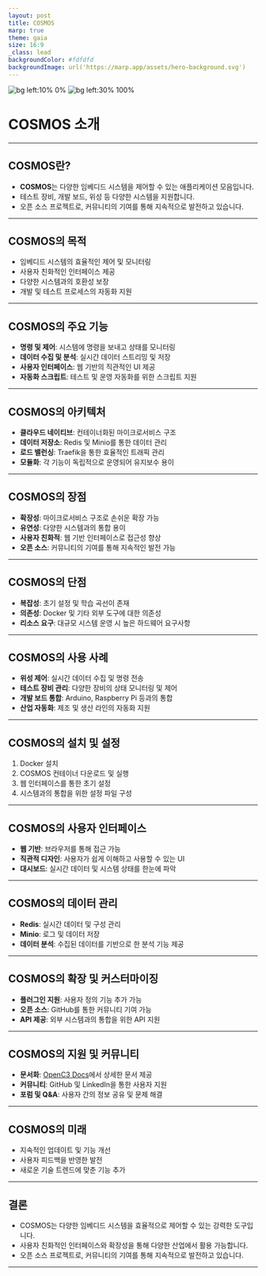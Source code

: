 ```yaml
---
layout: post
title: COSMOS
marp: true
theme: gaia
size: 16:9
_class: lead
backgroundColor: #fdfdfd
backgroundImage: url('https://marp.app/assets/hero-background.svg')
---
```


![bg left:10% 0%](https://docs.openc3.com/img/logo.svg)
![bg left:30% 100%](https://docs.openc3.com/img/logo.svg)

# COSMOS 소개

---
<!-- paginate: true -->

## COSMOS란?

- **COSMOS**는 다양한 임베디드 시스템을 제어할 수 있는 애플리케이션 모음입니다.
- 테스트 장비, 개발 보드, 위성 등 다양한 시스템을 지원합니다.
- 오픈 소스 프로젝트로, 커뮤니티의 기여를 통해 지속적으로 발전하고 있습니다.

---

## COSMOS의 목적

- 임베디드 시스템의 효율적인 제어 및 모니터링
- 사용자 친화적인 인터페이스 제공
- 다양한 시스템과의 호환성 보장
- 개발 및 테스트 프로세스의 자동화 지원

---

## COSMOS의 주요 기능

- **명령 및 제어**: 시스템에 명령을 보내고 상태를 모니터링
- **데이터 수집 및 분석**: 실시간 데이터 스트리밍 및 저장
- **사용자 인터페이스**: 웹 기반의 직관적인 UI 제공
- **자동화 스크립트**: 테스트 및 운영 자동화를 위한 스크립트 지원

---

## COSMOS의 아키텍처

- **클라우드 네이티브**: 컨테이너화된 마이크로서비스 구조
- **데이터 저장소**: Redis 및 Minio를 통한 데이터 관리
- **로드 밸런싱**: Traefik을 통한 효율적인 트래픽 관리
- **모듈화**: 각 기능이 독립적으로 운영되어 유지보수 용이

---

## COSMOS의 장점

- **확장성**: 마이크로서비스 구조로 손쉬운 확장 가능
- **유연성**: 다양한 시스템과의 통합 용이
- **사용자 친화적**: 웹 기반 인터페이스로 접근성 향상
- **오픈 소스**: 커뮤니티의 기여를 통해 지속적인 발전 가능

---

## COSMOS의 단점

- **복잡성**: 초기 설정 및 학습 곡선이 존재
- **의존성**: Docker 및 기타 외부 도구에 대한 의존성
- **리소스 요구**: 대규모 시스템 운영 시 높은 하드웨어 요구사항

---

## COSMOS의 사용 사례

- **위성 제어**: 실시간 데이터 수집 및 명령 전송
- **테스트 장비 관리**: 다양한 장비의 상태 모니터링 및 제어
- **개발 보드 통합**: Arduino, Raspberry Pi 등과의 통합
- **산업 자동화**: 제조 및 생산 라인의 자동화 지원

---

## COSMOS의 설치 및 설정

1. Docker 설치
2. COSMOS 컨테이너 다운로드 및 실행
3. 웹 인터페이스를 통한 초기 설정
4. 시스템과의 통합을 위한 설정 파일 구성

---

## COSMOS의 사용자 인터페이스

- **웹 기반**: 브라우저를 통해 접근 가능
- **직관적 디자인**: 사용자가 쉽게 이해하고 사용할 수 있는 UI
- **대시보드**: 실시간 데이터 및 시스템 상태를 한눈에 파악

---

## COSMOS의 데이터 관리

- **Redis**: 실시간 데이터 및 구성 관리
- **Minio**: 로그 및 데이터 저장
- **데이터 분석**: 수집된 데이터를 기반으로 한 분석 기능 제공

---

## COSMOS의 확장 및 커스터마이징

- **플러그인 지원**: 사용자 정의 기능 추가 가능
- **오픈 소스**: GitHub를 통한 커뮤니티 기여 가능
- **API 제공**: 외부 시스템과의 통합을 위한 API 지원

---

## COSMOS의 지원 및 커뮤니티

- **문서화**: [OpenC3 Docs](https://docs.openc3.com/docs)에서 상세한 문서 제공
- **커뮤니티**: GitHub 및 LinkedIn을 통한 사용자 지원
- **포럼 및 Q&A**: 사용자 간의 정보 공유 및 문제 해결

---

## COSMOS의 미래

- 지속적인 업데이트 및 기능 개선
- 사용자 피드백을 반영한 발전
- 새로운 기술 트렌드에 맞춘 기능 추가

---

## 결론

- COSMOS는 다양한 임베디드 시스템을 효율적으로 제어할 수 있는 강력한 도구입니다.
- 사용자 친화적인 인터페이스와 확장성을 통해 다양한 산업에서 활용 가능합니다.
- 오픈 소스 프로젝트로, 커뮤니티의 기여를 통해 지속적으로 발전하고 있습니다.

---
